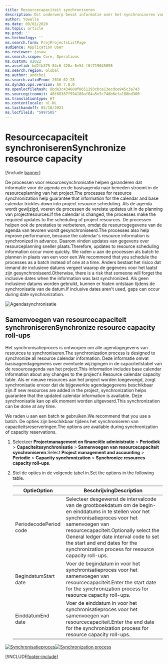```yaml
---
title: Resourcecapaciteit synchroniseren
description: Dit onderwerp bevat informatie over het synchroniseren van de capaciteit van een resource in meerdere agenda's en projecten.
author: Yowelle
ms.date: 09/01/2020
ms.topic: article
ms.prod: ''
ms.technology: ''
ms.search.form: ProjProjectsListPage
audience: Application User
ms.reviewer: josaw
ms.search.scope: Core, Operations
ms.custom: 82022
ms.assetid: bd2fb375-84c6-428a-8e54-f0f719045898
ms.search.region: Global
ms.author: andchoi
ms.search.validFrom: 2016-02-28
ms.dyn365.ops.version: AX 7.0.0
ms.openlocfilehash: 8bde3c434680f0651293cbce13ecdce945c3a743
ms.sourcegitcommit: 40f68387f594180af64a5e5c748b6efa188bd300
ms.translationtype: HT
ms.contentlocale: nl-NL
ms.lasthandoff: 05/10/2021
ms.locfileid: "5997505"
---
```

# <a name="synchronize-resource-capacity"></a><span data-ttu-id="fc3e1-103">Resourcecapaciteit synchroniseren</span><span class="sxs-lookup"><span data-stu-id="fc3e1-103">Synchronize resource capacity</span></span>

[!include [banner](../includes/banner.md)]

<span data-ttu-id="fc3e1-104">De processen voor resourcesynchronisatie helpen garanderen dat informatie voor de agenda en de basisagenda naar beneden stroomt in de resourceplanning van het project.</span><span class="sxs-lookup"><span data-stu-id="fc3e1-104">The processes for resource synchronization help guarantee that information for the calendar and base calendar trickles down into project resource scheduling.</span></span> <span data-ttu-id="fc3e1-105">Als de agenda wordt gewijzigd, voeren de processen de vereiste updates uit in de planning van projectresources.</span><span class="sxs-lookup"><span data-stu-id="fc3e1-105">If the calendar is changed, the processes make the required updates to the scheduling of project resources.</span></span> <span data-ttu-id="fc3e1-106">De processen helpen ook de prestaties te verbeteren, omdat de resourcegegevens van de agenda van tevoren wordt gesynchroniseerd.</span><span class="sxs-lookup"><span data-stu-id="fc3e1-106">The processes also help improve performance, because the calendar's resource information is synchronized in advance.</span></span> <span data-ttu-id="fc3e1-107">Daarom vinden updates van gegevens over resourceplanning sneller plaats.</span><span class="sxs-lookup"><span data-stu-id="fc3e1-107">Therefore, updates to resource scheduling information occur more quickly.</span></span> <span data-ttu-id="fc3e1-108">We raden u aan de processen als batch te plannen in plaats van een voor een.</span><span class="sxs-lookup"><span data-stu-id="fc3e1-108">We recommend that you schedule the processes as a batch instead of one at a time.</span></span> <span data-ttu-id="fc3e1-109">Anders bestaat het risico dat iemand de inclusieve datums vergeet waarop de gegevens voor het laatst zijn gesynchroniseerd.</span><span class="sxs-lookup"><span data-stu-id="fc3e1-109">Otherwise, there is a risk that someone will forget the inclusive dates when the information was last synchronized.</span></span> <span data-ttu-id="fc3e1-110">Als geen inclusieve datums worden gebruikt, kunnen er hiaten ontstaan tijdens de synchronisatie van de datum.</span><span class="sxs-lookup"><span data-stu-id="fc3e1-110">If inclusive dates aren't used, gaps can occur during date synchronization.</span></span>

![Agendasynchronisatie](./media/projectresourcing04-1024x471.jpg)

## <a name="synchronize-resource-capacity-roll-ups"></a><span data-ttu-id="fc3e1-112">Samenvoegen van resourcecapaciteit synchroniseren</span><span class="sxs-lookup"><span data-stu-id="fc3e1-112">Synchronize resource capacity roll-ups</span></span>

<span data-ttu-id="fc3e1-113">Het synchronisatieproces is ontworpen om alle agendagegevens van resources te synchroniseren.</span><span class="sxs-lookup"><span data-stu-id="fc3e1-113">The synchronization process is designed to synchronize all resource calendar information.</span></span> <span data-ttu-id="fc3e1-114">Deze informatie omvat basisagendagegevens over eventuele wijzigingen in de capaciteitstabel van de resourceagenda van het project.</span><span class="sxs-lookup"><span data-stu-id="fc3e1-114">This information includes base calendar information about any changes to the project's Resource calendar capacity table.</span></span> <span data-ttu-id="fc3e1-115">Als er nieuwe resources aan het project worden toegevoegd, zorgt synchronisatie ervoor dat de bijgewerkte agendagegevens beschikbaar zijn.</span><span class="sxs-lookup"><span data-stu-id="fc3e1-115">If new resources are added in the project, synchronization helps guarantee that the updated calendar information is available.</span></span> <span data-ttu-id="fc3e1-116">Deze synchronisatie kan op elk moment worden uitgevoerd.</span><span class="sxs-lookup"><span data-stu-id="fc3e1-116">This synchronization can be done at any time.</span></span>

<span data-ttu-id="fc3e1-117">We raden u aan een batch te gebruiken.</span><span class="sxs-lookup"><span data-stu-id="fc3e1-117">We recommend that you use a batch.</span></span> <span data-ttu-id="fc3e1-118">De opties zijn beschikbaar tijdens het synchroniseren van capaciteitsreserveringen.</span><span class="sxs-lookup"><span data-stu-id="fc3e1-118">The options are available during synchronization of capacity reservations.</span></span>

1. <span data-ttu-id="fc3e1-119">Selecteer **Projectmanagement en financiële administratie** &gt; **Periodiek** &gt; **Capaciteitssynchronisatie** &gt; **Samenvoegen van resourcecapaciteit synchroniseren**.</span><span class="sxs-lookup"><span data-stu-id="fc3e1-119">Select **Project management and accounting** &gt; **Periodic** &gt; **Capacity synchronization** &gt; **Synchronize resources capacity roll-ups**.</span></span>
2. <span data-ttu-id="fc3e1-120">Stel de opties in de volgende tabel in.</span><span class="sxs-lookup"><span data-stu-id="fc3e1-120">Set the options in the following table.</span></span>

    | <span data-ttu-id="fc3e1-121">Optie</span><span class="sxs-lookup"><span data-stu-id="fc3e1-121">Option</span></span>      | <span data-ttu-id="fc3e1-122">Beschrijving</span><span class="sxs-lookup"><span data-stu-id="fc3e1-122">Description</span></span> |
    |-------------|-------------|
    | <span data-ttu-id="fc3e1-123">Periodecode</span><span class="sxs-lookup"><span data-stu-id="fc3e1-123">Period code</span></span> | <span data-ttu-id="fc3e1-124">Selecteer desgewenst de intervalcode van de grootboekdatum om de begin- en einddatums in te stellen voor het synchronisatieproces voor het samenvoegen van resourcecapaciteit.</span><span class="sxs-lookup"><span data-stu-id="fc3e1-124">Optionally select the General ledger date interval code to set the start and end dates for the synchronization process for resource capacity roll-ups.</span></span> |
    | <span data-ttu-id="fc3e1-125">Begindatum</span><span class="sxs-lookup"><span data-stu-id="fc3e1-125">Start date</span></span>  | <span data-ttu-id="fc3e1-126">Voer de begindatum in voor het synchronisatieproces voor het samenvoegen van resourcecapaciteit.</span><span class="sxs-lookup"><span data-stu-id="fc3e1-126">Enter the start date for the synchronization process for resource capacity roll-ups.</span></span> |
    | <span data-ttu-id="fc3e1-127">Einddatum</span><span class="sxs-lookup"><span data-stu-id="fc3e1-127">End date</span></span>    | <span data-ttu-id="fc3e1-128">Voer de einddatum in voor het synchronisatieproces voor het samenvoegen van resourcecapaciteit.</span><span class="sxs-lookup"><span data-stu-id="fc3e1-128">Enter the end date for the synchronization process for resource capacity roll-ups.</span></span> |

<span data-ttu-id="fc3e1-129">[![Synchronisatieproces](./media/projectresourcing09.jpg)](./media/projectresourcing09.jpg)</span><span class="sxs-lookup"><span data-stu-id="fc3e1-129">[![Synchronization process](./media/projectresourcing09.jpg)](./media/projectresourcing09.jpg)</span></span>


[!INCLUDE[footer-include](../includes/footer-banner.md)]